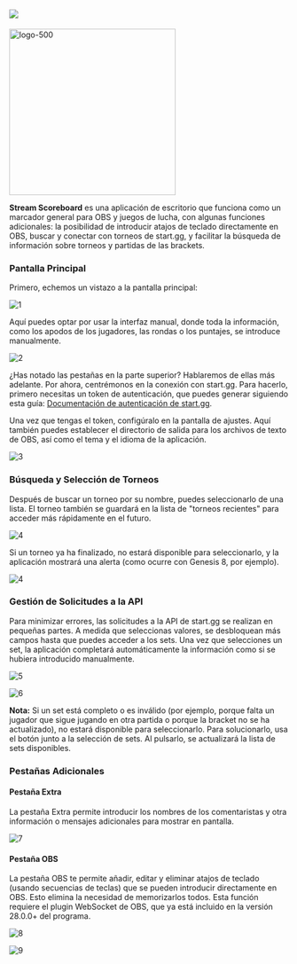 <h1><a href="https://github.com/jmmdev/stream-scoreboard/blob/main/README.md"><img src="https://img.shields.io/badge/lang-en-blue"></a></h1>
<div class="markdown prose w-full break-words dark:prose-invert dark">
   <img alt="logo-500" width=300 height=300 src="https://user-images.githubusercontent.com/100143610/193881093-a45bb6d2-acd9-439b-996d-f64ee961fddb.png"></p>
   <p><strong>Stream Scoreboard</strong> es una aplicación de escritorio que funciona como un marcador general para OBS y juegos de lucha, con algunas funciones adicionales: la posibilidad de introducir atajos de teclado directamente en OBS, buscar y conectar con torneos de start.gg, y facilitar la búsqueda de información sobre torneos y partidas de las brackets.</p>
   <h3>Pantalla Principal</h3>
   <p>Primero, echemos un vistazo a la pantalla principal:</p>
   <p><img alt="1" src="https://user-images.githubusercontent.com/100143610/195660544-c4aee492-dd1e-487f-82a9-4f3db9eec4af.png"></p>
   <p>Aquí puedes optar por usar la interfaz manual, donde toda la información, como los apodos de los jugadores, las rondas o los puntajes, se introduce manualmente.</p>
   <p><img alt="2" src="https://user-images.githubusercontent.com/100143610/195660574-677f3f8f-95ad-487c-8a81-e3958a58699f.png"></p>
   <p>¿Has notado las pestañas en la parte superior? Hablaremos de ellas más adelante. Por ahora, centrémonos en la conexión con start.gg. Para hacerlo, primero necesitas un token de autenticación, que puedes generar siguiendo esta guía: <a rel="noopener" target="_new" style="--streaming-animation-state: var(--batch-play-state-1); --animation-rate: var(--batch-play-rate-1);" href="https://developer.start.gg/docs/authentication"><span style="--animation-count: 14; --streaming-animation-state: var(--batch-play-state-2);">Documentación</span><span style="--animation-count: 15; --streaming-animation-state: var(--batch-play-state-2);"> de</span><span style="--animation-count: 16; --streaming-animation-state: var(--batch-play-state-2);"> autenticación</span><span style="--animation-count: 17; --streaming-animation-state: var(--batch-play-state-2);"> de</span><span style="--animation-count: 18; --streaming-animation-state: var(--batch-play-state-2);"> start</span><span style="--animation-count: 19; --streaming-animation-state: var(--batch-play-state-2);">.gg</span></a>.</p>
   <p>Una vez que tengas el token, configúralo en la pantalla de ajustes. Aquí también puedes establecer el directorio de salida para los archivos de texto de OBS, así como el tema y el idioma de la aplicación.</p>
   <p><img alt="3" src="https://user-images.githubusercontent.com/100143610/195660616-433c63d9-8991-4eee-baec-ec87400e3a72.png"></p>
   <h3>Búsqueda y Selección de Torneos</h3>
   <p>Después de buscar un torneo por su nombre, puedes seleccionarlo de una lista. El torneo también se guardará en la lista de "torneos recientes" para acceder más rápidamente en el futuro.</p>
   <p><img alt="4" src="https://user-images.githubusercontent.com/100143610/195664056-b154434d-c6f1-41ab-9dc1-d94cf5cc6b2c.png"></p>
   <p>Si un torneo ya ha finalizado, no estará disponible para seleccionarlo, y la aplicación mostrará una alerta (como ocurre con Genesis 8, por ejemplo).</p>
   <p><img alt="4" src="https://user-images.githubusercontent.com/100143610/194766065-10c68471-adf9-4b73-988c-0d3e18cf95ce.png"></p>
   <h3>Gestión de Solicitudes a la API</h3>
   <p>Para minimizar errores, las solicitudes a la API de start.gg se realizan en pequeñas partes. A medida que seleccionas valores, se desbloquean más campos hasta que puedes acceder a los sets. Una vez que selecciones un set, la aplicación completará automáticamente la información como si se hubiera introducido manualmente.</p>
   <p><img alt="5" src="https://user-images.githubusercontent.com/100143610/195884917-2b975614-e55b-4aa8-a328-cbf842f3866c.png"></p>
   <p><img alt="6" src="https://user-images.githubusercontent.com/100143610/195884933-46c44725-61de-4cab-81d5-ce59f9a0b899.png"></p>
   <p><strong>Nota:</strong> Si un set está completo o es inválido (por ejemplo, porque falta un jugador que sigue jugando en otra partida o porque la bracket no se ha actualizado), no estará disponible para seleccionarlo. Para solucionarlo, usa el botón junto a la selección de sets. Al pulsarlo, se actualizará la lista de sets disponibles.</p>
   <h3>Pestañas Adicionales</h3>
   <h4>Pestaña Extra</h4>
   <p>La pestaña Extra permite introducir los nombres de los comentaristas y otra información o mensajes adicionales para mostrar en pantalla.</p>
   <p><img alt="7" src="https://user-images.githubusercontent.com/100143610/195661050-54ed18fe-3b4a-4c06-acd0-0534530b1b0f.png"></p>
   <h4>Pestaña OBS</h4>
   <p>La pestaña OBS te permite añadir, editar y eliminar atajos de teclado (usando secuencias de teclas) que se pueden introducir directamente en OBS. Esto elimina la necesidad de memorizarlos todos. Esta función requiere el plugin WebSocket de OBS, que ya está incluido en la versión 28.0.0+ del programa.</p>
   <p><img alt="8" src="https://user-images.githubusercontent.com/100143610/195661084-9585f9ec-8c66-421f-a9ee-a97b95e042f8.png"></p>
   <p><img alt="9" src="https://user-images.githubusercontent.com/100143610/195661095-3b77cf46-ec34-47f3-af0b-795f93660859.png"></p>
</div>
